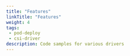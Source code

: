 ```yaml
---
title: "Features"
linkTitle: "Features" 
weight: 4
tags: 
 - pod-deploy
 - csi-driver
description: Code samples for various drivers
---
```

